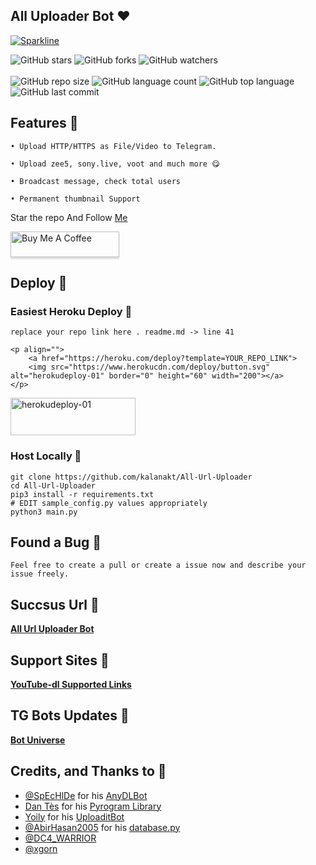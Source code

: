 ## All Uploader Bot ❤️

[![Sparkline](https://stars.medv.io/kalanakt/All-Url-Uploader.svg)](https://stars.medv.io/kalanakt/All-Url-Uploader)


![GitHub stars](https://img.shields.io/github/stars/kalanakt/All-Url-Uploader?style=social)
![GitHub forks](https://img.shields.io/github/forks/kalanakt/All-Url-Uploader?style=social)
![GitHub watchers](https://img.shields.io/github/watchers/kalanakt/All-Url-Uploader?style=social)<br><br>
![GitHub repo size](https://img.shields.io/github/repo-size/kalanakt/All-Url-Uploader?style=plastic)
![GitHub language count](https://img.shields.io/github/languages/count/kalanakt/All-Url-Uploader?style=plastic)
![GitHub top language](https://img.shields.io/github/languages/top/kalanakt/All-Url-Uploader?style=plastic)
![GitHub last commit](https://img.shields.io/github/last-commit/kalanakt/All-Url-Uploader?color=red&style=plastic) <br>

## Features 🦠

```
• Upload HTTP/HTTPS as File/Video to Telegram.

• Upload zee5, sony.live, voot and much more 😋

• Broadcast message, check total users

• Permanent thumbnail Support
```
Star the repo And Follow [Me](https://github.com/kalanakt)

<a href="https://www.buymeacoffee.com/kalanakt" target="_blank"><img src="https://www.buymeacoffee.com/assets/img/custom_images/orange_img.png" alt="Buy Me A Coffee" style="height: 41px !important;width: 174px !important;box-shadow: 0px 3px 2px 0px rgba(190, 190, 190, 0.5) !important;-webkit-box-shadow: 0px 3px 2px 0px rgba(190, 190, 190, 0.5) !important;" ></a>

## Deploy 🚀

### Easiest Heroku Deploy 🤭
```
replace your repo link here . readme.md -> line 41

<p align="">
    <a href="https://heroku.com/deploy?template=YOUR_REPO_LINK">
    <img src="https://www.herokucdn.com/deploy/button.svg" alt="herokudeploy-01" border="0" height="60" width="200"></a>
</p>
```

<p align="">
    <a href="https://heroku.com/deploy?template=YOUR_REPO_LINK"> <!--- replace your forked link : ex:- https://github.com/The-Mayans/All-Url-Uploader -->
    <img src="https://www.herokucdn.com/deploy/button.svg" alt="herokudeploy-01" border="0" height="60" width="200"></a>
</p>

### Host Locally 🤕

```shell
git clone https://github.com/kalanakt/All-Url-Uploader
cd All-Url-Uploader
pip3 install -r requirements.txt
# EDIT sample_config.py values appropriately
python3 main.py
```
## Found a Bug 🐛

```Feel free to create a pull or create a issue now and describe your issue freely.```

## Succsus Url 🤖
   **[All Url Uploader Bot](https://t.me/All_Url_Uploader_Bot)**


## Support Sites 🐙
   **[YouTube-dl Supported Links](https://ytdl-org.github.io/youtube-dl/supportedsites.html)**

## TG Bots Updates 🦄
   **[Bot Universe](https://t.me/TMWAD)**

## Credits, and Thanks to 👀

- [@SpEcHlDe](https://t.me/ThankTelegram) for his [AnyDLBot](https://telegram.dog/AnyDLBot)
- [Dan Tès](https://t.me/haskell) for his [Pyrogram Library](https://github.com/pyrogram/pyrogram)
- [Yoily](https://t.me/YoilyL) for his [UploaditBot](https://telegram.dog/UploaditBot)
- [@AbirHasan2005](https://t.me/AbirHasan2005) for his [database.py](https://github.com/AbirHasan2005/VideoCompress/blob/main/bot/database/database.py)
- [@DC4_WARRIOR](https://t.me/Space_X_bots)
- [@xgorn](https://t.me/xgorn)

